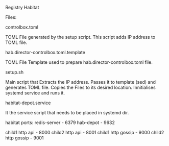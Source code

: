 Registry Habitat

Files:

controlbox.toml

  TOML File generated by the setup script. This script adds IP address to TOML file.

hab.director-controlbox.toml.template

  TOML File Template used to prepare hab.director-controlbox.toml file.

setup.sh

  Main script that Extracts the IP address.
  Passes it to template (sed) and generates TOML file.
  Copies the Files to its desired location.
  Innitialises systemd service and runs it.

habitat-depot.service

  It the service script that needs to be placed in systemd dir.

habitat ports:
redis-server - 6379
hab-depot - 9632

child1 http api - 8000
child2 http api - 8001
child1 http gossip - 9000
child2 http gossip - 9001